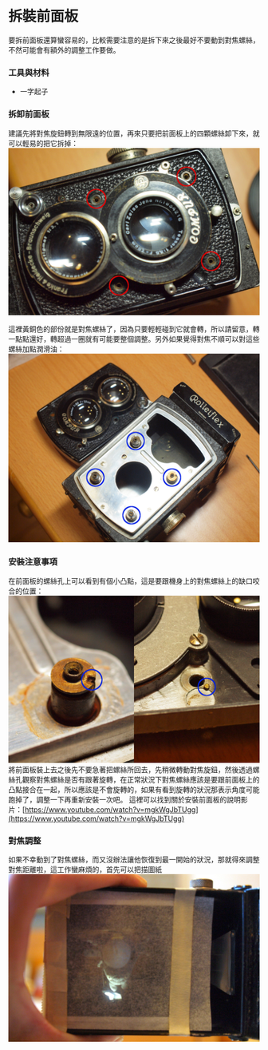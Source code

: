 # 拆裝前面板
要拆前面板還算蠻容易的，比較需要注意的是拆下來之後最好不要動到對焦螺絲，不然可能會有額外的調整工作要做。

### 工具與材料
* 一字起子 

### 拆卸前面板
建議先將對焦旋鈕轉到無限遠的位置，再來只要把前面板上的四顆螺絲卸下來，就可以輕易的把它拆掉：
![前面板的螺絲位置](../images/P1100542.JPG)

這裡黃銅色的部份就是對焦螺絲了，因為只要輕輕碰到它就會轉，所以請留意，轉一點點還好，轉超過一圈就有可能要整個調整。另外如果覺得對焦不順可以對這些螺絲加點潤滑油：
![對焦螺絲位置](../images/P1100528.JPG)

### 安裝注意事項
在前面板的螺絲孔上可以看到有個小凸點，這是要跟機身上的對焦螺絲上的缺口咬合的位置：
![對焦螺絲](../images/FocusCoupler.JPG)
將前面板裝上去之後先不要急著把螺絲所回去，先稍微轉動對焦旋鈕，然後透過螺絲孔觀察對焦螺絲是否有跟著旋轉，在正常狀況下對焦螺絲應該是要跟前面板上的凸點接合在一起，所以應該是不會旋轉的，如果有看到旋轉的狀況那表示角度可能跑掉了，調整一下再重新安裝一次吧。
這裡可以找到關於安裝前面板的說明影片：[https://www.youtube.com/watch?v=mgkWgJbTUgg](https://www.youtube.com/watch?v=mgkWgJbTUgg)


### 對焦調整
如果不幸動到了對焦螺絲，而又沒辦法讓他恢復到最一開始的狀況，那就得來調整對焦距離啦，這工作蠻麻煩的，首先可以把描圖紙
![對焦調整](../images/P1100539.JPG)